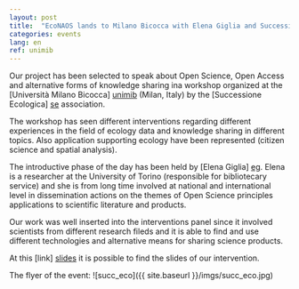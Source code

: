 ```yaml
---
layout: post
title:  "EcoNAOS lands to Milano Bicocca with Elena Giglia and Successione Ecologica"
categories: events
lang: en
ref: unimib
---
```



Our project has been selected to speak about Open Science, Open Access and alternative forms of knowledge sharing ina  workshop organized at the
[Università Milano Bicocca] [unimib] (Milan, Italy) by the [Successione Ecologica] [se] association.

The workshop has seen different interventions regarding different experiences in the field of ecology data and knowledge sharing in different topics. Also application supporting ecology have been represented (citizen science and spatial analysis).

The introductive phase of the day has been held by [Elena Giglia] [eg]. Elena is a researcher at the University of Torino (responsible for bibliotecary service) and she is from long time involved at national and international level in dissemination actions on the themes of Open Science principles applications to scientific literature and products.

Our work was well inserted into the interventions panel since it involved scientists from different research fileds and it is able to find and use different technologies and alternative means for sharing science products.

At this [link] [slides] it is possible to find the slides of our intervention.


The flyer of the event:
![succ_eco]({{ site.baseurl }}/imgs/succ_eco.jpg)

[unimib]: https://www.unimib.it/
[se]: www.successionecologica.it/
[eg]: https://www.unito.it/persone/egiglia
[slides]: https://zenodo.org/record/1578168
